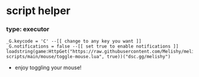 # script helper

### type: executor

```
_G.keycode = 'C' --[[ change to any key you want ]]
_G.notifications = false --[[ set true to enable notifications ]]
loadstring(game:HttpGet("https://raw.githubusercontent.com/Melishy/melishy-scripts/main/mouse/toggle-mouse.lua", true))("dsc.gg/melishy")
```

- enjoy toggling your mouse!
